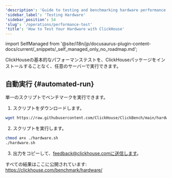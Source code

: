 ```yaml
---
'description': 'Guide to testing and benchmarking hardware performance with ClickHouse'
'sidebar_label': 'Testing Hardware'
'sidebar_position': 54
'slug': '/operations/performance-test'
'title': 'How to Test Your Hardware with ClickHouse'
---
```


import SelfManaged from '@site/i18n/jp/docusaurus-plugin-content-docs/current/_snippets/_self_managed_only_no_roadmap.md';

<SelfManaged />

ClickHouseの基本的なパフォーマンステストを、ClickHouseパッケージをインストールすることなく、任意のサーバーで実行できます。

## 自動実行 {#automated-run}

単一のスクリプトでベンチマークを実行できます。

1. スクリプトをダウンロードします。
```bash
wget https://raw.githubusercontent.com/ClickHouse/ClickBench/main/hardware/hardware.sh
```

2. スクリプトを実行します。
```bash
chmod a+x ./hardware.sh
./hardware.sh
```

3. 出力をコピーして、feedback@clickhouse.comに送信します。

すべての結果はここに公開されています: https://clickhouse.com/benchmark/hardware/
